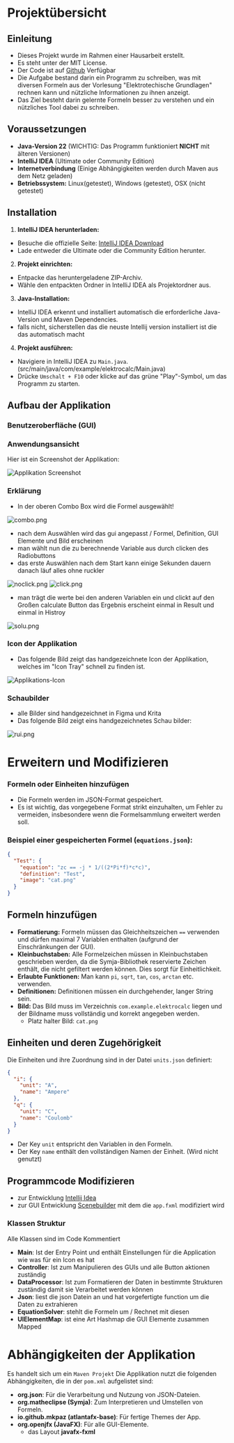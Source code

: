 # Projektübersicht

## Einleitung
- Dieses Projekt wurde im Rahmen einer Hausarbeit erstellt.
- Es steht unter der MIT License. 
- Der Code ist auf [Github](https://github.com/23flash/Elektro-Calc) Verfügbar
- Die Aufgabe bestand darin ein Programm zu schreiben, was mit diversen Formeln aus der Vorlesung "Elektrotechische Grundlagen" rechnen kann und nützliche Informationen zu ihnen anzeigt. 
- Das Ziel besteht darin gelernte Formeln besser zu verstehen und ein nützliches Tool dabei zu schreiben.

## Voraussetzungen
- **Java-Version 22** (WICHTIG: Das Programm funktioniert **NICHT** mit älteren Versionen)
- **IntelliJ IDEA** (Ultimate oder Community Edition)
- **Internetverbindung** (Einige Abhängigkeiten werden durch Maven aus dem Netz geladen)
- **Betriebssystem:** Linux(getestet), Windows (getestet), OSX (nicht getestet) 

## Installation

1. **IntelliJ IDEA herunterladen:**
  - Besuche die offizielle Seite: [IntelliJ IDEA Download](https://www.jetbrains.com/idea/download/?section=windows)
  - Lade entweder die Ultimate oder die Community Edition herunter.

2. **Projekt einrichten:**
  - Entpacke das heruntergeladene ZIP-Archiv.
  - Wähle den entpackten Ordner in IntelliJ IDEA als Projektordner aus.

3. **Java-Installation:**
  - IntelliJ IDEA erkennt und installiert automatisch die erforderliche Java-Version und Maven Dependencies.
  - falls nicht, sicherstellen das die neuste Intellij version installiert ist die das automatisch macht

4. **Projekt ausführen:**
  - Navigiere in IntelliJ IDEA zu `Main.java`. (src/main/java/com/example/elektrocalc/Main.java)
  - Drücke `Umschalt + F10` oder klicke auf das grüne "Play"-Symbol, um das Programm zu starten.

## Aufbau der Applikation

### Benutzeroberfläche (GUI)

### Anwendungsansicht
Hier ist ein Screenshot der Applikation:

![Applikation Screenshot](src/main/resources/com/example/elektrocalc/Applikation.png)

### Erklärung
- In der oberen Combo Box wird die Formel ausgewählt!

![combo.png](combo.png)
- nach dem Auswählen wird das gui angepasst / Formel, Definition, GUI Elemente und Bild erscheinen
- man wählt nun die zu berechnende Variable aus durch clicken des Radiobuttons
- das erste Auswählen nach dem Start kann einige Sekunden dauern danach läuf alles ohne ruckler

![noclick.png](noclick.png)
![click.png](click.png)

- man trägt die werte bei den anderen Variablen ein und clickt auf den Großen calculate Button das Ergebnis erscheint einmal in Result und einmal in Histroy

![solu.png](solu.png)
### Icon der Applikation
- Das folgende Bild zeigt das handgezeichnete Icon der Applikation, welches im "Icon Tray" schnell zu finden ist.

![Applikations-Icon](src/main/resources/com/example/elektrocalc/cat.png)

### Schaubilder
- alle Bilder sind handgezeichnet in Figma und Krita
- Das folgende Bild zeigt eins handgezeichnetes Schau bilder: 

![rui.png](src/main/resources/com/example/elektrocalc/rui.png)

# Erweitern und Modifizieren

### Formeln oder Einheiten hinzufügen
- Die Formeln werden im JSON-Format gespeichert.
- Es ist wichtig, das vorgegebene Format strikt einzuhalten, um Fehler zu vermeiden, insbesondere wenn die Formelsammlung erweitert werden soll.

### Beispiel einer gespeicherten Formel (`equations.json`):
```json
{
  "Test": {
    "equation": "zc == -j * 1/((2*Pi*f)*c*c)",
    "definition": "Test",
    "image": "cat.png"
  }
}
```
## Formeln hinzufügen
- **Formatierung:** Formeln müssen das Gleichheitszeichen `==` verwenden und dürfen maximal 7 Variablen enthalten (aufgrund der Einschränkungen der GUI).
- **Kleinbuchstaben:** Alle Formelzeichen müssen in Kleinbuchstaben geschrieben werden, da die Symja-Bibliothek reservierte Zeichen enthält, die nicht gefiltert werden können. Dies sorgt für Einheitlichkeit.
- **Erlaubte Funktionen:** Man kann `pi`, `sqrt`, `tan`, `cos`, `arctan` etc. verwenden.
- **Definitionen:** Definitionen müssen ein durchgehender, langer String sein.
- **Bild:** Das Bild muss im Verzeichnis `com.example.elektrocalc` liegen und der Bildname muss vollständig und korrekt angegeben werden. 
  - Platz halter Bild: `cat.png`

## Einheiten und deren Zugehörigkeit

Die Einheiten und ihre Zuordnung sind in der Datei `units.json` definiert:

```json
{
  "i": {
    "unit": "A",
    "name": "Ampere"
  },
  "q": {
    "unit": "C",
    "name": "Coulomb"
  }
}
```
- Der Key `unit` entspricht den Variablen in den Formeln.
- Der Key `name` enthält den vollständigen Namen der Einheit. (Wird nicht genutzt)

## Programmcode Modifizieren
- zur Entwicklung [Intellij Idea](https://www.jetbrains.com/idea/download/?section=windows) 
- zur GUI Entwicklung [Scenebuilder](https://gluonhq.com/products/scene-builder/) mit dem die `app.fxml` modifiziert wird

### Klassen Struktur
  Alle Klassen sind im Code Kommentiert
- **Main**: Ist der Entry Point und enthält Einstellungen für die Application wie was für ein Icon es hat
- **Controller**: Ist zum Manipulieren des GUIs und alle Button aktionen zuständig
- **DataProcessor**: Ist zum Formatieren der Daten in bestimmte Strukturen zuständig damit sie Verarbeitet werden können
- **Json**: liest die json Datein an und hat vorgefertigte function um die Daten zu extrahieren
- **EquationSolver**: stehlt die Formeln um / Rechnet mit diesen
- **UIElementMap**: ist eine Art Hashmap die GUI Elemente zusammen Mapped

# Abhängigkeiten der Applikation
Es handelt sich um ein `Maven Projekt`
Die Applikation nutzt die folgenden Abhängigkeiten, die in der `pom.xml` aufgelistet sind:

- **org.json**: Für die Verarbeitung und Nutzung von JSON-Dateien.
- **org.matheclipse (Symja)**: Zum Interpretieren und Umstellen von Formeln.
- **io.github.mkpaz (atlantafx-base)**: Für fertige Themes der App.
- **org.openjfx (JavaFX)**: Für alle GUI-Elemente. 
  - das Layout **javafx-fxml**



